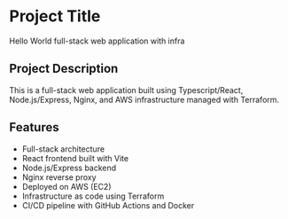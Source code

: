 # Project Title

Hello World full-stack web application with infra

## Project Description

This is a full-stack web application built using Typescript/React, Node.js/Express, Nginx, and AWS infrastructure managed with Terraform.

## Features

- Full-stack architecture
- React frontend built with Vite
- Node.js/Express backend
- Nginx reverse proxy
- Deployed on AWS (EC2)
- Infrastructure as code using Terraform
- CI/CD pipeline with GitHub Actions and Docker
